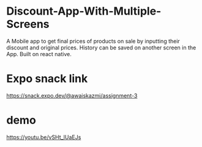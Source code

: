 # Discount-App-With-Multiple-Screens
A Mobile app to get final prices of products on sale by inputting their discount and original prices. History can be saved on another screen in the App. Built on react native.

# Expo snack link
https://snack.expo.dev/@awaiskazmi/assignment-3

# demo
https://youtu.be/vSHt_lUaEJs
